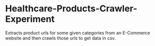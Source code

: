 # Healthcare-Products-Crawler-Experiment
Extracts product urls for some given categories from an E-Commerce website and then crawls those urls to get data in csv.
